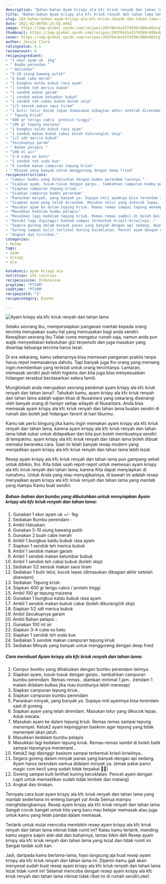 ```yaml
---
description: "Bahan-bahan Ayam krispy ala kfc kriuk renyah dan tahan lama Sederhana Untuk Jualan"
title: "Bahan-bahan Ayam krispy ala kfc kriuk renyah dan tahan lama Sederhana Untuk Jualan"
slug: 183-bahan-bahan-ayam-krispy-ala-kfc-kriuk-renyah-dan-tahan-lama-sederhana-untuk-jualan
date: 2021-02-08T05:25:02.844Z
image: https://img-global.cpcdn.com/recipes/203764cba15f4399/680x482cq70/ayam-krispy-ala-kfc-kriuk-renyah-dan-tahan-lama-foto-resep-utama.jpg
thumbnail: https://img-global.cpcdn.com/recipes/203764cba15f4399/680x482cq70/ayam-krispy-ala-kfc-kriuk-renyah-dan-tahan-lama-foto-resep-utama.jpg
cover: https://img-global.cpcdn.com/recipes/203764cba15f4399/680x482cq70/ayam-krispy-ala-kfc-kriuk-renyah-dan-tahan-lama-foto-resep-utama.jpg
author: Jessie Clark
ratingvalue: 4.1
reviewcount: 8
recipeingredient:
- "1 ekor ayam uk  1kg"
- " Bumbu perendam "
- " Haluskan"
- "5-10 siung bawang putih"
- "2 buah cabe merah"
- "1 bungkus kaldu bubuk rasa ayam"
- "1 sendok teh merica bubuk"
- "1 sendok makan garam"
- "1 sendok makan ketumbar bubuk"
- "1 sendok teh cabai bubuk boleh skip"
- "1/2 sensok makan saus tiram"
- "1 butir telur kocok lepas dimasukan dibagian akhir setelah direndam"
- " Tepung kriuk"
- "400 gr terigu cakra  protein tinggi"
- "100 gr tepung maizena"
- "1 bungkus kaldu bubuk rasa ayam"
- "1 sendok makan bubuk cabai boleh dikurangidi skip"
- "1/2 sdt merica bubuk"
- "Secukupnya garam"
- " Bahan pelapis "
- "100 ml air"
- "3-4 cube es batu"
- "1 sendok teh soda kue"
- "5 sendok makan campuran tepung kriuk"
- " Minyak yang banyak untuk menggoreng dengan deep fried"
recipeinstructions:
- "Campur bumbu yang dihaluskan dengan bumbu perendam lainnya."
- "Siapkan ayam, tusuk-tusuk dengan garpu.. tambahkan campuran bumbu perendam. Remas-remas.. diamkan minimal 1 jam.. (rendam 1 malam didalam kulkas jika mau bumbunya lebih meresap)"
- "Siapkan campuran tepung kriuk.."
- "Siapkan campuran bumbu perendam"
- "Panaskan minyak, yang banyak ya. Supaya nnti ayamnya bisa terendam saat di goreng."
- "Siapkan ayam yang telah direndam. Masukan telur yang dikocok lepas. Aduk merata."
- "Masukan ayam ke dalam tepung kriuk. Remas remas sampai tepung menempel. Ketuk2 ayam kepinggiran baskom agar tepung yang tidak menempel akan jatuh."
- "Masukkan kedalam bumbu pelapis"
- "Masukkan lagi kedalam tepung kriuk. Remas-remas sambil di boleh balik sampai tepungnya menempel.."
- "Ketuk2 lagi dipinggir baskom sampai terbentuk kriwil-kriwilnya.."
- "Segera goreng dalam minyak panas yang banyak dengan api sedang. Ayam harus terendam semua didalam minyak ya. (emak pakai panci magic com kecil yang sudah tidak terpakai 😬😬)"
- "Goreng sampai kulit terlihat kuning kecoklatan. Pencet ayam dengan capit untuk memastikan sudah tidak lembek dan matang)"
- "Angkat dan tiriskan."
categories:
- Resep
tags:
- ayam
- krispy
- ala

katakunci: ayam krispy ala 
nutrition: 155 calories
recipecuisine: Indonesian
preptime: "PT29M"
cooktime: "PT38M"
recipeyield: "2"
recipecategory: Dinner

---
```



![Ayam krispy ala kfc kriuk renyah dan tahan lama](https://img-global.cpcdn.com/recipes/203764cba15f4399/680x482cq70/ayam-krispy-ala-kfc-kriuk-renyah-dan-tahan-lama-foto-resep-utama.jpg)

Selaku seorang ibu, mempersiapkan panganan mantab kepada orang tercinta merupakan suatu hal yang memuaskan bagi anda sendiri. Kewajiban seorang ibu Tidak cuma mengatur rumah saja, namun anda pun wajib menyediakan kebutuhan gizi terpenuhi dan juga masakan yang disantap keluarga tercinta harus lezat.

Di era  sekarang, kamu sebenarnya bisa memesan panganan praktis tanpa harus repot memasaknya dahulu. Tapi banyak juga lho orang yang memang ingin memberikan yang terlezat untuk orang tercintanya. Lantaran, memasak sendiri jauh lebih higienis dan kita juga bisa menyesuaikan hidangan tersebut berdasarkan selera famili. 



Mungkinkah anda merupakan seorang penikmat ayam krispy ala kfc kriuk renyah dan tahan lama?. Tahukah kamu, ayam krispy ala kfc kriuk renyah dan tahan lama adalah sajian khas di Nusantara yang sekarang disenangi oleh banyak orang di hampir setiap wilayah di Nusantara. Anda bisa memasak ayam krispy ala kfc kriuk renyah dan tahan lama buatan sendiri di rumah dan boleh jadi hidangan favorit di hari liburmu.

Kamu tak perlu bingung jika kamu ingin memakan ayam krispy ala kfc kriuk renyah dan tahan lama, karena ayam krispy ala kfc kriuk renyah dan tahan lama tidak sukar untuk didapatkan dan kita pun boleh membuatnya sendiri di tempatmu. ayam krispy ala kfc kriuk renyah dan tahan lama boleh dibuat memalui beraneka cara. Saat ini telah banyak resep modern yang menjadikan ayam krispy ala kfc kriuk renyah dan tahan lama lebih lezat.

Resep ayam krispy ala kfc kriuk renyah dan tahan lama pun gampang sekali untuk dibikin, lho. Kita tidak usah repot-repot untuk memesan ayam krispy ala kfc kriuk renyah dan tahan lama, karena Kita dapat menyiapkan di rumahmu. Untuk Anda yang mau menyajikannya, di bawah ini adalah resep menyajikan ayam krispy ala kfc kriuk renyah dan tahan lama yang mantab yang mampu Kamu buat sendiri.

<!--inarticleads1-->

##### Bahan-bahan dan bumbu yang dibutuhkan untuk menyiapkan Ayam krispy ala kfc kriuk renyah dan tahan lama:

1. Gunakan 1 ekor ayam uk +/- 1kg
1. Sediakan  Bumbu perendam :
1. Ambil  Haluskan:
1. Gunakan 5-10 siung bawang putih
1. Gunakan 2 buah cabe merah
1. Ambil 1 bungkus kaldu bubuk rasa ayam
1. Siapkan 1 sendok teh merica bubuk
1. Ambil 1 sendok makan garam
1. Ambil 1 sendok makan ketumbar bubuk
1. Ambil 1 sendok teh cabai bubuk (boleh skip)
1. Sediakan 1/2 sensok makan saus tiram
1. Sediakan 1 butir telur, kocok lepas (dimasukan dibagian akhir setelah direndam)
1. Sediakan  Tepung kriuk:
1. Siapkan 400 gr terigu cakra / protein tinggi
1. Ambil 100 gr tepung maizena
1. Gunakan 1 bungkus kaldu bubuk rasa ayam
1. Ambil 1 sendok makan bubuk cabai (boleh dikurangi/di skip)
1. Siapkan 1/2 sdt merica bubuk
1. Ambil Secukupnya garam
1. Ambil  Bahan pelapis :
1. Gunakan 100 ml air
1. Siapkan 3-4 cube es batu
1. Siapkan 1 sendok teh soda kue
1. Sediakan 5 sendok makan campuran tepung kriuk
1. Sediakan  Minyak yang banyak untuk menggoreng dengan deep fried




<!--inarticleads2-->

##### Cara membuat Ayam krispy ala kfc kriuk renyah dan tahan lama:

1. Campur bumbu yang dihaluskan dengan bumbu perendam lainnya.
1. Siapkan ayam, tusuk-tusuk dengan garpu.. tambahkan campuran bumbu perendam. Remas-remas.. diamkan minimal 1 jam.. (rendam 1 malam didalam kulkas jika mau bumbunya lebih meresap)
1. Siapkan campuran tepung kriuk..
1. Siapkan campuran bumbu perendam
1. Panaskan minyak, yang banyak ya. Supaya nnti ayamnya bisa terendam saat di goreng.
1. Siapkan ayam yang telah direndam. Masukan telur yang dikocok lepas. Aduk merata.
1. Masukan ayam ke dalam tepung kriuk. Remas remas sampai tepung menempel. Ketuk2 ayam kepinggiran baskom agar tepung yang tidak menempel akan jatuh.
1. Masukkan kedalam bumbu pelapis
1. Masukkan lagi kedalam tepung kriuk. Remas-remas sambil di boleh balik sampai tepungnya menempel..
1. Ketuk2 lagi dipinggir baskom sampai terbentuk kriwil-kriwilnya..
1. Segera goreng dalam minyak panas yang banyak dengan api sedang. Ayam harus terendam semua didalam minyak ya. (emak pakai panci magic com kecil yang sudah tidak terpakai 😬😬)
1. Goreng sampai kulit terlihat kuning kecoklatan. Pencet ayam dengan capit untuk memastikan sudah tidak lembek dan matang)
1. Angkat dan tiriskan.




Ternyata cara buat ayam krispy ala kfc kriuk renyah dan tahan lama yang mantab sederhana ini enteng banget ya! Anda Semua mampu menghidangkannya. Resep ayam krispy ala kfc kriuk renyah dan tahan lama Sangat cocok banget untuk kita yang baru mau belajar memasak atau juga untuk kamu yang telah pandai dalam memasak.

Tertarik untuk mulai mencoba membikin resep ayam krispy ala kfc kriuk renyah dan tahan lama nikmat tidak rumit ini? Kalau kamu tertarik, mending kamu segera siapin alat-alat dan bahannya, lantas bikin deh Resep ayam krispy ala kfc kriuk renyah dan tahan lama yang lezat dan tidak rumit ini. Sangat taidak sulit kan. 

Jadi, daripada kamu berlama-lama, hayo langsung aja buat resep ayam krispy ala kfc kriuk renyah dan tahan lama ini. Dijamin kamu gak akan menyesal sudah buat resep ayam krispy ala kfc kriuk renyah dan tahan lama lezat tidak rumit ini! Selamat mencoba dengan resep ayam krispy ala kfc kriuk renyah dan tahan lama nikmat tidak ribet ini di rumah sendiri,oke!.

